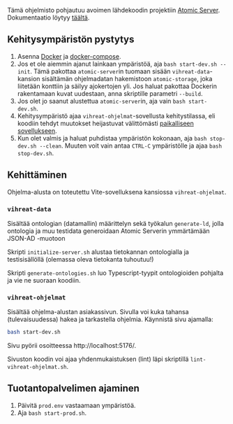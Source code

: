 Tämä ohjelmisto pohjautuu avoimen lähdekoodin projektiin [Atomic Server](https://atomicserver.eu/). Dokumentaatio löytyy [täältä](https://docs.atomicdata.dev).

## Kehitysympäristön pystytys

1. Asenna [Docker](https://www.docker.com/) ja [docker-compose](https://docs.docker.com/compose/install/).
2. Jos et ole aiemmin ajanut lainkaan ympäristöä, aja `bash start-dev.sh --init`. Tämä pakottaa `atomic-server`in tuomaan sisään `vihreat-data`-kansion sisältämän ohjelmadatan hakemistoon `atomic-storage`, joka liitetään konttiin ja säilyy ajokertojen yli. Jos haluat pakottaa Dockerin rakentamaan kuvat uudestaan, anna skriptille parametri `--build`.
3. Jos olet jo saanut alustettua `atomic-server`in, aja vain `bash start-dev.sh`.
4. Kehitysympäristö ajaa `vihreat-ohjelmat`-sovellusta kehitystilassa, eli koodiin tehdyt muutokset heijastuvat välittömästi [paikalliseen sovellukseen](http://localhost:5176/).
5. Kun olet valmis ja haluat puhdistaa ympäristön kokonaan, aja `bash stop-dev.sh --clean`. Muuten voit vain antaa `CTRL-C` ympäristölle ja ajaa `bash stop-dev.sh`.

## Kehittäminen

Ohjelma-alusta on toteutettu Vite-sovelluksena kansiossa `vihreat-ohjelmat`. 

### `vihreat-data`

Sisältää ontologian (datamallin) määrittelyn sekä työkalun `generate-ld`, jolla ontologia ja muu testidata generoidaan Atomic Serverin ymmärtämään JSON-AD -muotoon

Skripti `initialize-server.sh` alustaa tietokannan ontologialla ja testisisällöllä (olemassa oleva tietokanta tuhoutuu!)

Skripti `generate-ontologies.sh` luo Typescript-tyypit ontologioiden pohjalta ja vie ne suoraan koodiin.

### `vihreat-ohjelmat`

Sisältää ohjelma-alustan asiakassivun. Sivulla voi kuka tahansa (tulevaisuudessa) hakea ja tarkastella ohjelmia. Käynnistä sivu ajamalla:

```sh
bash start-dev.sh
```

Sivu pyörii osoitteessa http://localhost:5176/. 

Sivuston koodin voi ajaa yhdenmukaistuksen (lint) läpi skriptillä `lint-vihreat-ohjelmat.sh`.

## Tuotantopalvelimen ajaminen

1. Päivitä `prod.env` vastaamaan ympäristöä.
2. Aja `bash start-prod.sh`.